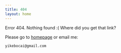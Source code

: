 ```yaml
---
title: 404
layout: home
---
```


Error 404. Nothing found :( Where did you get that link?

Please go to [homepage](/) or email me:

    yikebocai@gmail.com

